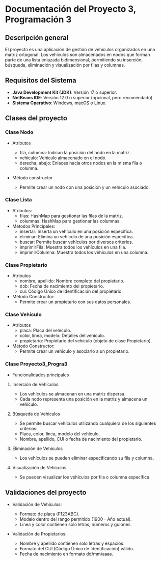 # Documentación del Proyecto 3, Programación 3
## Descripción general
El proyecto es una aplicación de gestión de vehículos organizados en una matriz ortogonal. Los vehículos son almacenados en nodos que forman parte de una lista enlazada bidimensional, permitiendo su inserción, búsqueda, eliminación y visualización por filas y columnas.
## Requisitos del Sistema
- **Java Development Kit (JDK)**: Versión 17 o superior.
- **NetBeans IDE**: Versión 12.0 o superior (opcional, pero recomendado).
- **Sistema Operativo**: Windows, macOS o Linux.
## Clases del proyecto
### Clase Nodo
* Atributos
    * fila, columna: Indican la posición del nodo en la matriz.
    * vehiculo: Vehículo almacenado en el nodo.
    * derecha, abajo: Enlaces hacia otros nodos en la misma fila o columna.

* Método constructor
    * Permite crear un nodo con una posición y un vehículo asociado.
### Clase Lista
* Atributos:
    * filas: HashMap para gestionar las filas de la matriz.
    * columnas: HashMap para gestionar las columnas.
* Métodos Principales:
    * insertar: Inserta un vehículo en una posición específica.
    * eliminar: Elimina un vehículo de una posición específica.
    * buscar: Permite buscar vehículos por diversos criterios.
    * imprimirFila: Muestra todos los vehículos en una fila.
    * imprimirColumna: Muestra todos los vehículos en una columna.
### Clase Propietario
* Atributos
    * nombre, apellido: Nombre completo del propietario.
    * dob: Fecha de nacimiento del propietario.
    * cui: Código Único de Identificación del propietario.
* Método Constructor:
    * Permite crear un propietario con sus datos personales.
### Clase Vehiculo
* Atributos
    * placa: Placa del vehículo.
    * color, linea, modelo: Detalles del vehículo.
    * propietario: Propietario del vehículo (objeto de clase Propietario).
* Método Constructor:
    * Permite crear un vehículo y asociarlo a un propietario.
### Clase Proyecto3_Progra3
* Funcionalidades principales
1. Inserción de Vehículos
    * Los vehículos se almacenan en una matriz dispersa.
    * Cada nodo representa una posición en la matriz y almacena un vehículo.

2. Búsqueda de Vehículos
    * Se permite buscar vehículos utilizando cualquiera de los siguientes criterios:
    * Placa, color, línea, modelo del vehículo.
    * Nombre, apellido, CUI o fecha de nacimiento del propietario.

3. Eliminación de Vehículos
    * Los vehículos se pueden eliminar especificando su fila y columna.

4. Visualización de Vehículos
    * Se pueden visualizar los vehículos por fila o columna específica.

## Validaciones del proyecto
* Validación de Vehículos:

    * Formato de placa (P123ABC).
    * Modelo dentro del rango permitido (1900 - Año actual).
    * Línea y color contienen solo letras, números y guiones.

* Validación de Propietarios:
    * Nombre y apellido contienen solo letras y espacios.
    * Formato del CUI (Código Único de Identificación) válido.
    * Fecha de nacimiento en formato dd/mm/aaaa.
